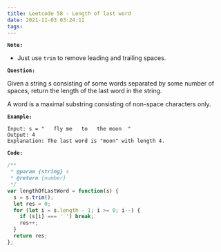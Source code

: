 ```yaml
---
title: Leetcode 58 - Length of last word
date: 2021-11-03 03:24:11
tags:
---
```

**`Note:`**
- Just use `trim` to remove leading and trailing spaces.

**`Question:`**

Given a string s consisting of some words separated by some number of spaces, return the length of the last word in the string.

A word is a maximal substring consisting of non-space characters only.

**`Example:`**
```
Input: s = "   fly me   to   the moon  "
Output: 4
Explanation: The last word is "moon" with length 4.
```

**`Code:`**
```javascript
/**
 * @param {string} s
 * @return {number}
 */
var lengthOfLastWord = function(s) {
  s = s.trim();
  let res = 0;
  for (let i = s.length - 1; i >= 0; i--) {
    if (s[i] === ' ') break;
    res++;
  }
  return res;
};
```